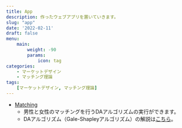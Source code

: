 ```yaml
---
title: App
description: 作ったウェブアプリを置いていきます。
slug: "app"
date: '2022-02-11'
draft: false
menu:
    main: 
        weight: -90
        params:
            icon: tag
categories:
    - マーケットデザイン
    - マッチング理論
tags:
    [マーケットデザイン, マッチング理論]
---
```

- [Matching](/matching)
    - 男性と女性のマッチングを行うDAアルゴリズムの実行ができます。
    - DAアルゴリズム（Gale-Shapleyアルゴリズム）の解説は[こちら](/p/matching)。
